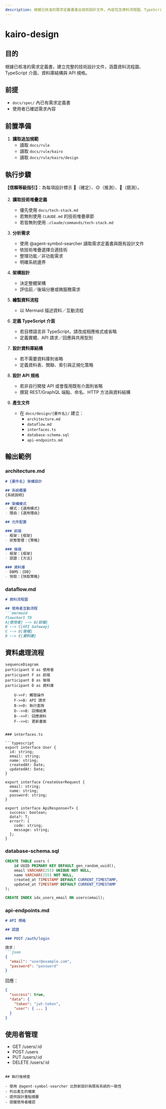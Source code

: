 ```yaml
---
description: 根據已核准的需求定義書產出技術設計文件，內容包含資料流程圖、TypeScript 介面、資料庫結構與 API 規格。
---
```


# kairo-design

## 目的

根據已核准的需求定義書，建立完整的技術設計文件，涵蓋資料流程圖、TypeScript 介面、資料庫結構與 API 規格。

## 前提

- `docs/spec/` 內已有需求定義書
- 使用者已確認需求內容

## 前置準備

1. **讀取追加規範**
   - 讀取 `docs/rule`
   - 讀取 `docs/rule/kairo`
   - 讀取 `docs/rule/kairo/design`

## 執行步驟

**【信賴等級指引】**：為每項設計標示 🔵（確定）、🟡（推測）、🔴（臆測）。

2. **讀取技術堆疊定義**
   - 優先使用 `docs/tech-stack.md`
   - 若無則使用 `CLAUDE.md` 的技術堆疊章節
   - 若皆無則使用 `.claude/commands/tech-stack.md`

3. **分析需求**
   - 使用 @agent-symbol-searcher 讀取需求定義書與既有設計文件
   - 依技術堆疊選擇合適技術
   - 整理功能／非功能需求
   - 明確系統邊界

4. **架構設計**
   - 決定整體架構
   - 評估前／後端分層或微服務需求

5. **繪製資料流程**
   - 以 Mermaid 描述資料／互動流程

6. **定義 TypeScript 介面**
   - 若目標語言非 TypeScript，請改成相應格式或省略
   - 定義實體、API 請求／回應與共用型別

7. **設計資料庫結構**
   - 若不需要資料庫則省略
   - 定義資料表、關聯、索引與正規化策略

8. **設計 API 規格**
   - 若非自行開發 API 或會復用既有介面則省略
   - 撰寫 REST/GraphQL 端點、命名、HTTP 方法與資料結構

9. **產生文件**
   - 在 `docs/design/{要件名}/` 建立：
     - `architecture.md`
     - `dataflow.md`
     - `interfaces.ts`
     - `database-schema.sql`
     - `api-endpoints.md`

## 輸出範例

### architecture.md

```markdown
# {要件名} 架構設計

## 系統概要
{系統說明}

## 架構模式
- 模式：{選用模式}
- 理由：{選用理由}

## 元件配置

### 前端
- 框架：{框架}
- 狀態管理：{策略}

### 後端
- 框架：{框架}
- 認證：{方法}

### 資料庫
- DBMS：{DB}
- 快取：{快取策略}
```

### dataflow.md

```markdown
# 資料流程圖

## 使用者互動流程
```mermaid
flowchart TD
A[使用者] --> B[前端]
B --> C[API Gateway]
C --> D[後端]
D --> E[資料庫]
```

## 資料處理流程
```mermaid
sequenceDiagram
participant U as 使用者
participant F as 前端
participant B as 後端
participant D as 資料庫

    U->>F: 觸發操作
    F->>B: API 請求
    B->>D: 執行查詢
    D-->>B: 回傳結果
    B-->>F: 回應資料
    F-->>U: 更新畫面
```
```

### interfaces.ts

```typescript
export interface User {
  id: string;
  email: string;
  name: string;
  createdAt: Date;
  updatedAt: Date;
}

export interface CreateUserRequest {
  email: string;
  name: string;
  password: string;
}

export interface ApiResponse<T> {
  success: boolean;
  data?: T;
  error?: {
    code: string;
    message: string;
  };
}
```

### database-schema.sql

```sql
CREATE TABLE users (
    id UUID PRIMARY KEY DEFAULT gen_random_uuid(),
    email VARCHAR(255) UNIQUE NOT NULL,
    name VARCHAR(255) NOT NULL,
    created_at TIMESTAMP DEFAULT CURRENT_TIMESTAMP,
    updated_at TIMESTAMP DEFAULT CURRENT_TIMESTAMP
);

CREATE INDEX idx_users_email ON users(email);
```

### api-endpoints.md

```markdown
# API 規格

## 認證

### POST /auth/login

請求：
```json
{
  "email": "user@example.com",
  "password": "password"
}
```

回應：
```json
{
  "success": true,
  "data": {
    "token": "jwt-token",
    "user": { ... }
  }
}
```

## 使用者管理
- GET /users/:id
- POST /users
- PUT /users/:id
- DELETE /users/:id
```

## 執行後檢查

- 使用 @agent-symbol-searcher 比對新設計與既有系統的一致性
- 列出產生的檔案
- 提供設計重點摘要
- 提醒使用者確認
